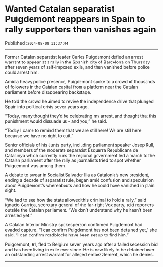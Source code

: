 # Wanted Catalan separatist Puigdemont reappears in Spain to rally supporters then vanishes again

Published :`2024-08-08 11:37:04`

---

Former Catalan separatist leader Carles Puigdemont defied an arrest warrant to appear at a rally in the Spanish city of Barcelona on Thursday after seven years of self-imposed exile, and then vanished before police could arrest him.

Amid a heavy police presence, Puigdemont spoke to a crowd of thousands of followers in the Catalan capital from a platform near the Catalan parliament before disappearing backstage.

He told the crowd he aimed to revive the independence drive that plunged Spain into political crisis seven years ago.

“Today, many thought they’d be celebrating my arrest, and thought that this punishment would dissuade us - and you,” he said.

“Today I came to remind them that we are still here! We are still here because we have no right to quit.”

Senior officials of his Junts party, including parliament speaker Josep Rull, and members of the moderate separatist Esquerra Republicana de Catalunya which currently runs the regional government led a march to the Catalan parliament after the rally as journalists tried to spot whether Puigdemont was among them.

A debate to swear in Socialist Salvador Illa as Catalonia’s new president, ending a decade of separatist rule, began amid confusion and speculation about Puigdemont’s whereabouts and how he could have vanished in plain sight.

“We had to see how the state allowed this criminal to hold a rally,” said Ignacio Garriga, secretary general of the far-right Vox party, told reporters outside the Catalan parliament. “We don’t understand why he hasn’t been arrested yet.”

A Catalan Interior Ministry spokesperson confirmed Puigdemont had evaded capture. “I can confirm Puigdemont has not been detained yet,” she said. “I can confirm roadblocks have been set up to find him.”

Puigdemont, 61, fled to Belgium seven years ago after a failed secession bid and has been living in exile ever since. He is now likely to be detained over an outstanding arrest warrant for alleged embezzlement, which he denies.

---

